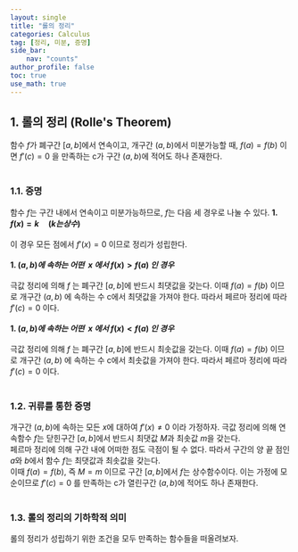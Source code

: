 ```yaml
---
layout: single
title: "롤의 정리"
categories: Calculus
tag: [정리, 미분, 증명]
side_bar:
    nav: "counts"
author_profile: false
toc: true
use_math: true
---
```


## 1. 롤의 정리 (Rolle's Theorem)
함수 $f$가 폐구간 $\left[ a,b\right]$에서 연속이고, 개구간 $\left(a,b\right)$에서 미분가능할 때, $f(a)=f(b)$ 이면 $f'(c)=0$ 을 만족하는 c가 구간 $\left(a,b\right)$에 적어도 하나 존재한다.
<br/><br/>
### 1.1. 증명
함수 $f$는 구간 내에서 연속이고 미분가능하므로, $f$는 다음 세 경우로 나눌 수 있다.
**1. $f(x)=k\quad(k는 상수)$**
<br/><br/>이 경우 모든 점에서  $f'(x)=0$ 이므로 정리가 성립한다.
<br/><br/>
**1. $(a,b)에\ 속하는\ 어떤\ \ x\ 에서\ f(x)>f(a)\ 인\ 경우$**
<br/><br/>극값 정리에 의해 $f$ 는 폐구간 $\left[a,b\right]$에 반드시 최댓값을 갖는다. 이때 $f(a)=f(b)$ 이므로 개구간 $\left(a,b\right)$ 에 속하는 수 c에서 최댓값을 가져야 한다. 따라서 페르마 정리에 따라 $f'(c)=0$ 이다.
<br/><br/>
**1. $(a,b)에\ 속하는\ 어떤\ \ x\ 에서\ f(x)<f(a)\ 인\ 경우$**
<br/><br/>극값 정리에 의해 $f$ 는 폐구간 $\left[a,b\right]$에 반드시 최솟값을 갖는다. 이때 $f(a)=f(b)$ 이므로 개구간 $\left(a,b\right)$ 에 속하는 수 c에서 최솟값을 가져야 한다. 따라서 페르마 정리에 따라 $f'(c)=0$ 이다.
<br/><br/>

### 1.2. 귀류를 통한 증명
개구간 $\left(a,b\right)$에 속하는 모든 $x$에 대하여 $f'(x)\neq0$ 이라 가정하자. 극값 정리에 의해 연속함수 $f$는 닫힌구간 $\left[ a,b\right]$에서 반드시 최댓값 $M$과 최솟값 $m$을 갖는다. <br/>페르마 정리에 의해 구간 내에 어떠한 점도 극점이 될 수 없다. 따라서 구간의 양 끝 점인 $a$와 $b$에서 함수 $f$는 최댓값과 최솟값을 갖는다.
<br/>이때 $f(a)=f(b)$, 즉 $M=m$ 이므로 구간 $\left[ a,b\right]$에서 $f$는 상수함수이다. 이는 가정에 모순이므로 $f'(c)=0$ 를 만족하는 c가 열린구간 $\left(a,b\right)$에 적어도 하나 존재한다.
<br/><br/>
### 1.3. 롤의 정리의 기하학적 의미
롤의 정리가 성립하기 위한 조건을 모두 만족하는 함수들을 떠올려보자.


 